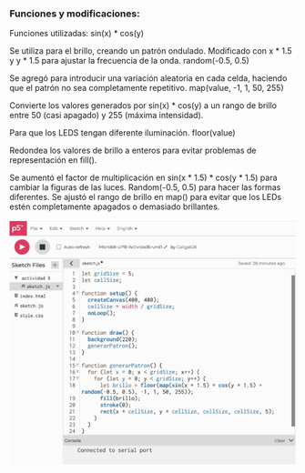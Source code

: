 ### Funciones y modificaciones:
Funciones utilizadas:
sin(x) * cos(y)

Se utiliza para el brillo, creando un patrón ondulado.
Modificado con x * 1.5 y y * 1.5 para ajustar la frecuencia de la onda.
random(-0.5, 0.5)

Se agregó para introducir una variación aleatoria en cada celda, haciendo que el patrón no sea completamente repetitivo.
map(value, -1, 1, 50, 255)

Convierte los valores generados por sin(x) * cos(y) a un rango de brillo entre 50 (casi apagado) y 255 (máxima intensidad).

Para que los LEDS tengan diferente iluminación.
floor(value)

Redondea los valores de brillo a enteros para evitar problemas de representación en fill().

Se aumentó el factor de multiplicación en sin(x * 1.5) * cos(y * 1.5) para cambiar la figuras de las luces.
Random(-0.5, 0.5) para hacer las formas diferentes.
Se ajustó el rango de brillo en map() para evitar que los LEDs estén completamente apagados o demasiado brillantes.

![Esta es una imagen bonita](../../../../assets/87A7DE7E-7DE4-41AA-AD25-CD6ED596459A.jpeg)
